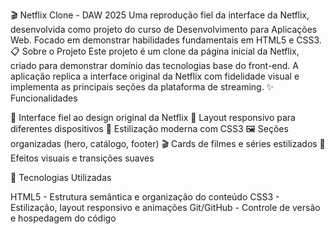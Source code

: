 🎬 Netflix Clone - DAW 2025
Uma reprodução fiel da interface da Netflix, desenvolvida como projeto do curso de Desenvolvimento para Aplicações Web. Focado em demonstrar habilidades fundamentais em HTML5 e CSS3.
📋 Sobre o Projeto
Este projeto é um clone da página inicial da Netflix, criado para demonstrar domínio das tecnologias base do front-end. A aplicação replica a interface original da Netflix com fidelidade visual e implementa as principais seções da plataforma de streaming.
✨ Funcionalidades

🎯 Interface fiel ao design original da Netflix
📱 Layout responsivo para diferentes dispositivos
🎨 Estilização moderna com CSS3
🖼️ Seções organizadas (hero, catálogo, footer)
🎬 Cards de filmes e séries estilizados
🌟 Efeitos visuais e transições suaves

🚀 Tecnologias Utilizadas

HTML5 - Estrutura semântica e organização do conteúdo
CSS3 - Estilização, layout responsivo e animações
Git/GitHub - Controle de versão e hospedagem do código

